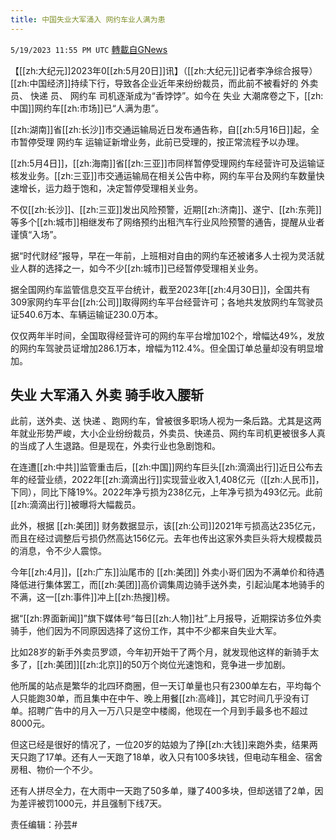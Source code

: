 ```yaml
---
title: 中国失业大军涌入 网约车业人满为患
---
```

`5/19/2023 11:55 PM UTC` [轉載自GNews](https://gnews.org/articles/1316098)


【[[zh:大纪元]]2023年0[[zh:5月20日]]讯】（[[zh:大纪元]]记者李净综合报导）[[zh:中国经济]]持续下行，导致各企业近年来纷纷裁员，而此前不被看好的 外卖 员、 快递 员、 网约车 司机逐渐成为“香饽饽”。如今在 失业 大潮席卷之下，[[zh:中国]]网约车[[zh:市场]]已“人满为患”。

[[zh:湖南]]省[[zh:长沙]]市交通运输局近日发布通告称，自[[zh:5月16日]]起，全市暂停受理 网约车 运输证新增业务，此前已受理的，按正常流程予以办理。

[[zh:5月4日]]，[[zh:海南]]省[[zh:三亚]]市同样暂停受理网约车经营许可及运输证核发业务。[[zh:三亚]]市交通运输局在相关公告中称，网约车平台及网约车数量快速增长，运力趋于饱和，决定暂停受理相关业务。

不仅[[zh:长沙]]、[[zh:三亚]]发出风险预警，近期[[zh:济南]]、遂宁、[[zh:东莞]]等多个[[zh:城市]]相继发布了网络预约出租汽车行业风险预警的通告，提醒从业者谨慎“入场”。

据“时代财经”报导，早在一年前，上班相对自由的网约车还被诸多人士视为灵活就业人群的选择之一，如今不少[[zh:城市]]已经暂停受理相关业务。

据全国网约车监管信息交互平台统计，截至2023年[[zh:4月30日]]，全国共有309家网约车平台[[zh:公司]]取得网约车平台经营许可；各地共发放网约车驾驶员证540.6万本、车辆运输证230.0万本。

仅仅两年半时间，全国取得经营许可的网约车平台增加102个，增幅达49%，发放的网约车驾驶员证增加286.1万本，增幅为112.4%。但全国订单总量却没有明显增加。

##  失业 大军涌入 外卖  骑手收入腰斩

此前，送外卖、送 快递 、跑网约车，曾被很多职场人视为一条后路。尤其是这两年就业形势严峻，大小企业纷纷裁员，外卖员、快递员、网约车司机更被很多人真的当成了人生退路。但是现在，外卖行业也急剧饱和。

在连遭[[zh:中共]]监管重击后，[[zh:中国]]网约车巨头[[zh:滴滴出行]]近日公布去年的经营业绩，2022年[[zh:滴滴出行]]实现营业收入1,408亿元（[[zh:人民币]]，下同），同比下降19%。2022年净亏损为238亿元，上年净亏损为493亿元。此前[[zh:滴滴出行]]被曝将大幅裁员。

此外，根据 [[zh:美团]] 财务数据显示，该[[zh:公司]]2021年亏损高达235亿元，而且在经过调整后亏损仍然高达156亿元。去年也传出这家外卖巨头将大规模裁员的消息，令不少人震惊。

今年[[zh:4月]]，[[zh:广东]]汕尾市的 [[zh:美团]] 外卖小哥们因为不满单价和待遇降低进行集体罢工，而[[zh:美团]]高价调集周边骑手送外卖，引起汕尾本地骑手的不满，这一[[zh:事件]]冲上[[zh:热搜]]榜。

据“[[zh:界面新闻]]”旗下媒体号“每日[[zh:人物]]社”上月报导，近期探访多位外卖骑手，他们因为不同原因选择了这份工作，其中不少都来自失业大军。

比如28岁的新手外卖员罗颂，今年初开始干了两个月，就发现他这样的新骑手太多了，[[zh:美团]][[zh:北京]]的50万个岗位光速饱和，竞争进一步加剧。

他所属的站点是繁华的北四环商圈，但一天订单量也只有2300单左右，平均每个人只能跑30单，而且集中在中午、晚上用餐[[zh:高峰]]，其它时间几乎没有订单。招聘广告中的月入一万八只是空中楼阁，他现在一个月到手最多也不超过8000元。

但这已经是很好的情况了，一位20岁的姑娘为了挣[[zh:大钱]]来跑外卖，结果两天只跑了17单。还有人一天跑了18单，收入只有100多块钱，但电动车租金、宿舍房租、物价一个不少。

还有人拼尽全力，在大雨中一天跑了50多单，赚了400多块，但却送错了2单，因为差评被罚1000元，并且强制下线7天。

责任编辑：孙芸#

